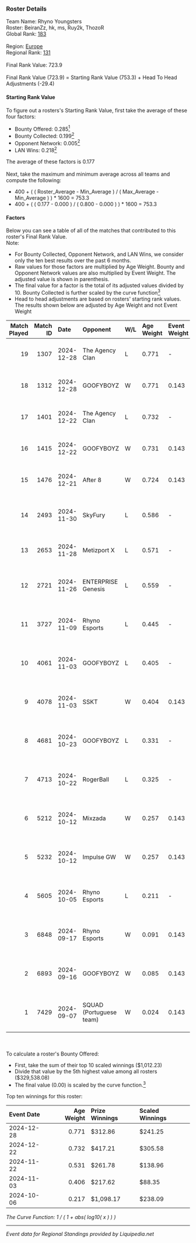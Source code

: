 ### Roster Details<br />
Team Name: Rhyno Youngsters<br />
Roster: BeiranZz, hk, ms, Ruy2k, ThozoR<br />
Global Rank: [183](../standings_global.md)<br />
<br />
Region: [Europe]( ../standings_europe.md)<br />
Regional Rank: [131]( ../standings_europe.md)<br />
<br />
Final Rank Value:  723.9<br />
<br />
Final Rank Value (723.9) = Starting Rank Value (753.3) + Head To Head Adjustments (-29.4)<br />

#### Starting Rank Value<br />
To figure out a rosters's Starting Rank Value, first take the average of these four factors:<br />
- Bounty Offered: 0.285[<sup>1</sup>](#table2)
- Bounty Collected: 0.199[<sup>2</sup>](#table1)
- Opponent Network: 0.005[<sup>2</sup>](#table1)
- LAN Wins: 0.218[<sup>2</sup>](#table1)

The average of these factors is 0.177<br />
<br />
Next, take the maximum and minimum average across all teams and compute the following:<br />
- 400 + ( ( Roster_Average - Min_Average ) / ( Max_Average - Min_Average ) ) * 1600 = 753.3
- 400 + ( ( 0.177 - 0.000 ) / ( 0.800 - 0.000 ) ) * 1600 = 753.3


#### Factors<br />
Below you can see a table of all of the matches that contributed to this roster's Final Rank Value.<br />
Note:<br />

- For Bounty Collected, Opponent Network, and LAN Wins, we consider only the ten best results over the past 6 months.
- Raw values for those factors are multiplied by Age Weight. Bounty and Opponent Network values are also multiplied by Event Weight. The adjusted value is shown in parenthesis.
- The final value for a factor is the total of its adjusted values divided by 10. Bounty Collected is further scaled by the curve function[<sup>3</sup>](#curveFunction)
- Head to head adjustments are based on rosters' starting rank values. The results shown below are adjusted by Age Weight and not Event Weight
<span id="table1"></span><br />


| Match Played | Match ID | Date       | Opponent                | W/L | Age Weight | Event Weight | Bounty Collected | Opponent Network | LAN Wins  | H2H Adj. | Roster                              |
| -: | -: | :- | :- | :- | :- | :- | :- | :- | :- | -: | :- |
|           19 |     1307 | 2024-12-28 | The Agency Clan         | L   | 0.771      | -            | -                | -                | -         |    -7.82 | BeiranZz, hk, ms, Ruy2k, ThozoR     |
|           18 |     1312 | 2024-12-28 | GOOFYBOYZ               | W   | 0.771      | 0.143        | 0.003 (0.000)    | 0.179 (0.020)    | 0 (0.000) |    13.14 | BeiranZz, hk, ms, Ruy2k, ThozoR     |
|           17 |     1401 | 2024-12-22 | The Agency Clan         | L   | 0.732      | -            | -                | -                | -         |    -7.40 | BeiranZz, hk, ms, Ruy2k, ThozoR     |
|           16 |     1415 | 2024-12-22 | GOOFYBOYZ               | W   | 0.731      | 0.143        | 0.003 (0.000)    | 0.179 (0.019)    | 1 (0.731) |    13.07 | BeiranZz, hk, ms, Ruy2k, ThozoR     |
|           15 |     1476 | 2024-12-21 | After 8                 | W   | 0.724      | 0.143        | 0.000 (0.000)    | 0.000 (0.000)    | 1 (0.724) |     5.37 | BeiranZz, hk, ms, Ruy2k, ThozoR     |
|           14 |     2493 | 2024-11-30 | SkyFury                 | L   | 0.586      | -            | -                | -                | -         |   -10.06 | BeiranZz, ms, opdust, Ruy2k, ThozoR |
|           13 |     2653 | 2024-11-28 | Metizport X             | L   | 0.571      | -            | -                | -                | -         |   -10.78 | hk, ms, opdust, Ruy2k, ThozoR       |
|           12 |     2721 | 2024-11-26 | ENTERPRISE Genesis      | L   | 0.559      | -            | -                | -                | -         |   -10.88 | BeiranZz, ms, opdust, Ruy2k, ThozoR |
|           11 |     3727 | 2024-11-09 | Rhyno Esports           | L   | 0.445      | -            | -                | -                | -         |    -4.79 | BeiranZz, ms, opdust, Ruy2k, ThozoR |
|           10 |     4061 | 2024-11-03 | GOOFYBOYZ               | L   | 0.405      | -            | -                | -                | -         |    -6.16 | BeiranZz, ms, opdust, Ruy2k, ThozoR |
|            9 |     4078 | 2024-11-03 | SSKT                    | W   | 0.404      | 0.143        | 0.000 (0.000)    | 0.034 (0.002)    | 1 (0.404) |     4.22 | BeiranZz, ms, opdust, Ruy2k, ThozoR |
|            8 |     4681 | 2024-10-23 | GOOFYBOYZ               | L   | 0.331      | -            | -                | -                | -         |    -5.31 | BeiranZz, ms, opdust, Ruy2k, ThozoR |
|            7 |     4713 | 2024-10-22 | RogerBall               | L   | 0.325      | -            | -                | -                | -         |    -8.34 | BeiranZz, ms, opdust, Ruy2k, ThozoR |
|            6 |     5212 | 2024-10-12 | Mixzada                 | W   | 0.257      | 0.143        | 0.000 (0.000)    | 0.031 (0.001)    | 0 (0.000) |     2.42 | BeiranZz, ms, opdust, Ruy2k, ThozoR |
|            5 |     5232 | 2024-10-12 | Impulse GW              | W   | 0.257      | 0.143        | 0.006 (0.000)    | 0.169 (0.006)    | 0 (0.000) |     3.77 | BeiranZz, ms, opdust, Ruy2k, ThozoR |
|            4 |     5605 | 2024-10-05 | Rhyno Esports           | L   | 0.211      | -            | -                | -                | -         |    -2.47 | BeiranZz, ms, opdust, Ruy2k, ThozoR |
|            3 |     6848 | 2024-09-17 | Rhyno Esports           | W   | 0.091      | 0.143        | 0.002 (0.000)    | 0.080 (0.001)    | 0 (0.000) |     1.10 | BeiranZz, ms, opdust, Ruy2k, ThozoR |
|            2 |     6893 | 2024-09-16 | GOOFYBOYZ               | W   | 0.085      | 0.143        | 0.003 (0.000)    | 0.179 (0.002)    | 0 (0.000) |     1.36 | BeiranZz, drext, ms, opdust, Ruy2k  |
|            1 |     7429 | 2024-09-07 | SQUAD (Portuguese team) | W   | 0.024      | 0.143        | 0.000 (0.000)    | 0.010 (0.000)    | 0 (0.000) |     0.14 | BeiranZz, ms, opdust, Ruy2k, ThozoR |

<br />
<span id="table2"></span><br />
To calculate a roster's Bounty Offered:<br />

- First, take the sum of their top 10 scaled winnings ($1,012.23)
- Divide that value by the 5th highest value among all rosters ($329,538.08)
- The final value (0.00) is scaled by the curve function.[<sup>3</sup>](#curveFunction)

Top ten winnings for this roster:<br />

| Event Date | Age Weight | Prize Winnings | Scaled Winnings |
| :- | -: | :- | :- |
| 2024-12-28 |      0.771 | $312.86        | $241.25         |
| 2024-12-22 |      0.732 | $417.21        | $305.58         |
| 2024-11-22 |      0.531 | $261.78        | $138.96         |
| 2024-11-03 |      0.406 | $217.62        | $88.35          |
| 2024-10-06 |      0.217 | $1,098.17      | $238.09         |


<span id="curveFunction"></span>_The Curve Function: 1 / ( 1 + abs( log10( x ) ) )_<br />

---
_Event data for Regional Standings provided by Liquipedia.net_<br />

